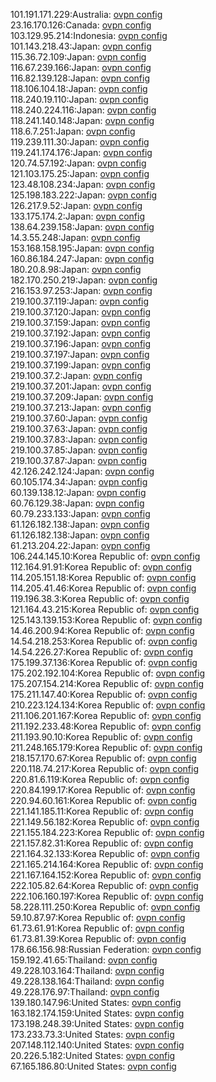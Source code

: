 101.191.171.229:Australia: [ovpn config](vpn/101_191_171_229.ovpn)  
23.16.170.126:Canada: [ovpn config](vpn/23_16_170_126.ovpn)  
103.129.95.214:Indonesia: [ovpn config](vpn/103_129_95_214.ovpn)  
101.143.218.43:Japan: [ovpn config](vpn/101_143_218_43.ovpn)  
115.36.72.109:Japan: [ovpn config](vpn/115_36_72_109.ovpn)  
116.67.239.166:Japan: [ovpn config](vpn/116_67_239_166.ovpn)  
116.82.139.128:Japan: [ovpn config](vpn/116_82_139_128.ovpn)  
118.106.104.18:Japan: [ovpn config](vpn/118_106_104_18.ovpn)  
118.240.19.110:Japan: [ovpn config](vpn/118_240_19_110.ovpn)  
118.240.224.116:Japan: [ovpn config](vpn/118_240_224_116.ovpn)  
118.241.140.148:Japan: [ovpn config](vpn/118_241_140_148.ovpn)  
118.6.7.251:Japan: [ovpn config](vpn/118_6_7_251.ovpn)  
119.239.111.30:Japan: [ovpn config](vpn/119_239_111_30.ovpn)  
119.241.174.176:Japan: [ovpn config](vpn/119_241_174_176.ovpn)  
120.74.57.192:Japan: [ovpn config](vpn/120_74_57_192.ovpn)  
121.103.175.25:Japan: [ovpn config](vpn/121_103_175_25.ovpn)  
123.48.108.234:Japan: [ovpn config](vpn/123_48_108_234.ovpn)  
125.198.183.222:Japan: [ovpn config](vpn/125_198_183_222.ovpn)  
126.217.9.52:Japan: [ovpn config](vpn/126_217_9_52.ovpn)  
133.175.174.2:Japan: [ovpn config](vpn/133_175_174_2.ovpn)  
138.64.239.158:Japan: [ovpn config](vpn/138_64_239_158.ovpn)  
14.3.55.248:Japan: [ovpn config](vpn/14_3_55_248.ovpn)  
153.168.158.195:Japan: [ovpn config](vpn/153_168_158_195.ovpn)  
160.86.184.247:Japan: [ovpn config](vpn/160_86_184_247.ovpn)  
180.20.8.98:Japan: [ovpn config](vpn/180_20_8_98.ovpn)  
182.170.250.219:Japan: [ovpn config](vpn/182_170_250_219.ovpn)  
216.153.97.253:Japan: [ovpn config](vpn/216_153_97_253.ovpn)  
219.100.37.119:Japan: [ovpn config](vpn/219_100_37_119.ovpn)  
219.100.37.120:Japan: [ovpn config](vpn/219_100_37_120.ovpn)  
219.100.37.159:Japan: [ovpn config](vpn/219_100_37_159.ovpn)  
219.100.37.192:Japan: [ovpn config](vpn/219_100_37_192.ovpn)  
219.100.37.196:Japan: [ovpn config](vpn/219_100_37_196.ovpn)  
219.100.37.197:Japan: [ovpn config](vpn/219_100_37_197.ovpn)  
219.100.37.199:Japan: [ovpn config](vpn/219_100_37_199.ovpn)  
219.100.37.2:Japan: [ovpn config](vpn/219_100_37_2.ovpn)  
219.100.37.201:Japan: [ovpn config](vpn/219_100_37_201.ovpn)  
219.100.37.209:Japan: [ovpn config](vpn/219_100_37_209.ovpn)  
219.100.37.213:Japan: [ovpn config](vpn/219_100_37_213.ovpn)  
219.100.37.60:Japan: [ovpn config](vpn/219_100_37_60.ovpn)  
219.100.37.63:Japan: [ovpn config](vpn/219_100_37_63.ovpn)  
219.100.37.83:Japan: [ovpn config](vpn/219_100_37_83.ovpn)  
219.100.37.85:Japan: [ovpn config](vpn/219_100_37_85.ovpn)  
219.100.37.87:Japan: [ovpn config](vpn/219_100_37_87.ovpn)  
42.126.242.124:Japan: [ovpn config](vpn/42_126_242_124.ovpn)  
60.105.174.34:Japan: [ovpn config](vpn/60_105_174_34.ovpn)  
60.139.138.12:Japan: [ovpn config](vpn/60_139_138_12.ovpn)  
60.76.129.38:Japan: [ovpn config](vpn/60_76_129_38.ovpn)  
60.79.233.133:Japan: [ovpn config](vpn/60_79_233_133.ovpn)  
61.126.182.138:Japan: [ovpn config](vpn/61_126_182_138.ovpn)  
61.126.182.138:Japan: [ovpn config](vpn/61_126_182_138.ovpn)  
61.213.204.22:Japan: [ovpn config](vpn/61_213_204_22.ovpn)  
106.244.145.10:Korea Republic of: [ovpn config](vpn/106_244_145_10.ovpn)  
112.164.91.91:Korea Republic of: [ovpn config](vpn/112_164_91_91.ovpn)  
114.205.151.18:Korea Republic of: [ovpn config](vpn/114_205_151_18.ovpn)  
114.205.41.46:Korea Republic of: [ovpn config](vpn/114_205_41_46.ovpn)  
119.196.38.3:Korea Republic of: [ovpn config](vpn/119_196_38_3.ovpn)  
121.164.43.215:Korea Republic of: [ovpn config](vpn/121_164_43_215.ovpn)  
125.143.139.153:Korea Republic of: [ovpn config](vpn/125_143_139_153.ovpn)  
14.46.200.94:Korea Republic of: [ovpn config](vpn/14_46_200_94.ovpn)  
14.54.218.253:Korea Republic of: [ovpn config](vpn/14_54_218_253.ovpn)  
14.54.226.27:Korea Republic of: [ovpn config](vpn/14_54_226_27.ovpn)  
175.199.37.136:Korea Republic of: [ovpn config](vpn/175_199_37_136.ovpn)  
175.202.192.104:Korea Republic of: [ovpn config](vpn/175_202_192_104.ovpn)  
175.207.154.214:Korea Republic of: [ovpn config](vpn/175_207_154_214.ovpn)  
175.211.147.40:Korea Republic of: [ovpn config](vpn/175_211_147_40.ovpn)  
210.223.124.134:Korea Republic of: [ovpn config](vpn/210_223_124_134.ovpn)  
211.106.201.167:Korea Republic of: [ovpn config](vpn/211_106_201_167.ovpn)  
211.192.233.48:Korea Republic of: [ovpn config](vpn/211_192_233_48.ovpn)  
211.193.90.10:Korea Republic of: [ovpn config](vpn/211_193_90_10.ovpn)  
211.248.165.179:Korea Republic of: [ovpn config](vpn/211_248_165_179.ovpn)  
218.157.170.67:Korea Republic of: [ovpn config](vpn/218_157_170_67.ovpn)  
220.118.74.217:Korea Republic of: [ovpn config](vpn/220_118_74_217.ovpn)  
220.81.6.119:Korea Republic of: [ovpn config](vpn/220_81_6_119.ovpn)  
220.84.199.17:Korea Republic of: [ovpn config](vpn/220_84_199_17.ovpn)  
220.94.60.161:Korea Republic of: [ovpn config](vpn/220_94_60_161.ovpn)  
221.141.185.11:Korea Republic of: [ovpn config](vpn/221_141_185_11.ovpn)  
221.149.56.182:Korea Republic of: [ovpn config](vpn/221_149_56_182.ovpn)  
221.155.184.223:Korea Republic of: [ovpn config](vpn/221_155_184_223.ovpn)  
221.157.82.31:Korea Republic of: [ovpn config](vpn/221_157_82_31.ovpn)  
221.164.32.133:Korea Republic of: [ovpn config](vpn/221_164_32_133.ovpn)  
221.165.214.164:Korea Republic of: [ovpn config](vpn/221_165_214_164.ovpn)  
221.167.164.152:Korea Republic of: [ovpn config](vpn/221_167_164_152.ovpn)  
222.105.82.64:Korea Republic of: [ovpn config](vpn/222_105_82_64.ovpn)  
222.106.160.197:Korea Republic of: [ovpn config](vpn/222_106_160_197.ovpn)  
58.228.111.250:Korea Republic of: [ovpn config](vpn/58_228_111_250.ovpn)  
59.10.87.97:Korea Republic of: [ovpn config](vpn/59_10_87_97.ovpn)  
61.73.61.91:Korea Republic of: [ovpn config](vpn/61_73_61_91.ovpn)  
61.73.81.39:Korea Republic of: [ovpn config](vpn/61_73_81_39.ovpn)  
178.66.156.98:Russian Federation: [ovpn config](vpn/178_66_156_98.ovpn)  
159.192.41.65:Thailand: [ovpn config](vpn/159_192_41_65.ovpn)  
49.228.103.164:Thailand: [ovpn config](vpn/49_228_103_164.ovpn)  
49.228.138.164:Thailand: [ovpn config](vpn/49_228_138_164.ovpn)  
49.228.176.97:Thailand: [ovpn config](vpn/49_228_176_97.ovpn)  
139.180.147.96:United States: [ovpn config](vpn/139_180_147_96.ovpn)  
163.182.174.159:United States: [ovpn config](vpn/163_182_174_159.ovpn)  
173.198.248.39:United States: [ovpn config](vpn/173_198_248_39.ovpn)  
173.233.73.3:United States: [ovpn config](vpn/173_233_73_3.ovpn)  
207.148.112.140:United States: [ovpn config](vpn/207_148_112_140.ovpn)  
20.226.5.182:United States: [ovpn config](vpn/20_226_5_182.ovpn)  
67.165.186.80:United States: [ovpn config](vpn/67_165_186_80.ovpn)  

